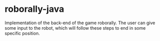# roborally-java
Implementation of the back-end of the game roborally. The user can give some input to the robot, which will follow these steps to end in some specific position.
